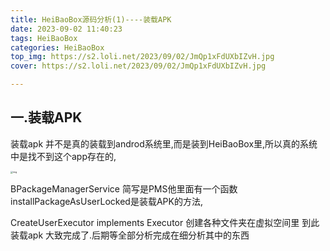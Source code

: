 ```yaml
---
title: HeiBaoBox源码分析(1)----装载APK
date: 2023-09-02 11:40:23
tags: HeiBaoBox
categories: HeiBaoBox
top_img: https://s2.loli.net/2023/09/02/JmQp1xFdUXbIZvH.jpg
cover: https://s2.loli.net/2023/09/02/JmQp1xFdUXbIZvH.jpg

---
```




## 一.装载APK

装载apk 并不是真的装载到androd系统里,而是装到HeiBaoBox里,所以真的系统中是找不到这个app存在的,

<img src="https://s2.loli.net/2023/09/02/JmQp1xFdUXbIZvH.jpg" alt="img" style="zoom: 25%;" />



BPackageManagerService 简写是PMS他里面有一个函数installPackageAsUserLocked是装载APK的方法,

CreateUserExecutor implements Executor 创建各种文件夹在虚拟空间里 到此装载apk 大致完成了.后期等全部分析完成在细分析其中的东西

